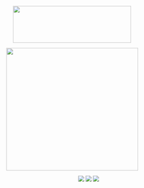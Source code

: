 <p align="center">
  <img width="320" height="100" src="https://spotify-github-profile.kittinanx.com/api/view?uid=cc7ruoqolcp0f2nf5f1txlivi&cover_image=true&theme=natemoo-re&show_offline=false&background_color=121212&interchange=false&bar_color_cover=true&bar_color=53b14f)](https://spotify-github-profile.kittinanx.com/api/view?uid=cc7ruoqolcp0f2nf5f1txlivi&redirect=true)">
</p>


<p align="center">
  <img width="357" height="333" src="https://cdn.discordapp.com/attachments/805551315400654889/1361024373707772025/805776372579cf1499c150c14e5346fd-removebg-preview.png?ex=67fd4039&is=67fbeeb9&hm=3f3ae96d7bd452561649d9e78aab37a65a9e3a47883fc55cde32dceb86ed7b07&">
</p>

&emsp; &emsp; &emsp; &emsp; &emsp; &emsp; &emsp; &emsp; &emsp; &emsp; &emsp; &emsp; &emsp; &emsp; &emsp; [<img src="https://cdn.discordapp.com/attachments/805551315400654889/1361027393560772798/rentry.png?ex=67fd4309&is=67fbf189&hm=958860a1a5079ecb314cdd4999730a525cb3e92232e81a7ccf32f56b7b8c6fcf&">](https://rentry.co/piltoversviolyn) [<img src="https://cdn.discordapp.com/attachments/805551315400654889/1361030158311624817/straw.png?ex=67fd459c&is=67fbf41c&hm=b0726f402046d4957391441fb3ebf226f44afdb34e49bde88d32d47e244b93db&">](https://scatorccio.straw.page/) [<img src="https://cdn.discordapp.com/attachments/805551315400654889/1361030486444474438/pros.png?ex=67fd45ea&is=67fbf46a&hm=afd13846f2022e2b3051accbd1e85ae68fdd09987dec65ca8a48640a262e71e7&">](https://pronouns.cc/@violyn)
